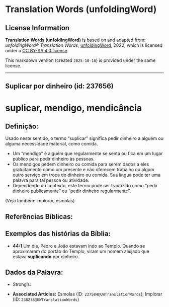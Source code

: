 # Translation Words (unfoldingWord)

## License Information

**Translation Words (unfoldingWord)** is based on and adapted from: _unfoldingWord® Translation Words_, [unfoldingWord](https://unfoldingword.org/utw), 2022, which is licensed under a [CC BY-SA 4.0 license](https://creativecommons.org/licenses/by-sa/4.0/legalcode.en).

This markdown version (created `2025-10-16`) is provided under the same license.



--------------------------------

## Suplicar por dinheiro (id: 237656)

suplicar, mendigo, mendicância
==============================

Definição:
----------

Usado neste sentido, o termo “suplicar” significa pedir dinheiro a alguém ou alguma necessidade material, como comida.

* Um “mendigo” é alguém que regularmente se senta ou fica em um lugar público para pedir dinheiro às pessoas.
* Os mendigos pedem dinheiro ou comida para serem dados a eles gratuitamente como um presente e não oferecem trabalho ou algum outro serviço em troca do dinheiro ou comida. Sua língua pode ter uma palavra para tal pessoa ou atividade.
* Dependendo do contexto, este termo pode ser traduzido como “pedir dinheiro publicamente” ou “pedir dinheiro regularmente”.

(Veja também: implorar, esmolas)

Referências Bíblicas:
---------------------

Exemplos das histórias da Bíblia:
---------------------------------

* **44:1** Um dia, Pedro e João estavam indo ao Templo. Quando se aproximaram do portão do Templo, viram um homem aleijado que estava **suplicando** por dinheiro.

Dados da Palavra:
-----------------

* Strong’s:

* **Associated Articles:** Esmolas (ID: `237584@UWTranslationWords`); Implorar (ID: `238238@UWTranslationWords`)

